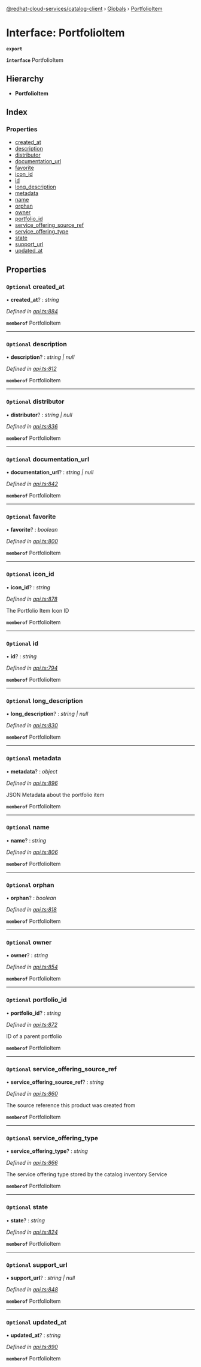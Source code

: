 [@redhat-cloud-services/catalog-client](../README.md) › [Globals](../globals.md) › [PortfolioItem](portfolioitem.md)

# Interface: PortfolioItem

**`export`** 

**`interface`** PortfolioItem

## Hierarchy

* **PortfolioItem**

## Index

### Properties

* [created_at](portfolioitem.md#optional-created_at)
* [description](portfolioitem.md#optional-description)
* [distributor](portfolioitem.md#optional-distributor)
* [documentation_url](portfolioitem.md#optional-documentation_url)
* [favorite](portfolioitem.md#optional-favorite)
* [icon_id](portfolioitem.md#optional-icon_id)
* [id](portfolioitem.md#optional-id)
* [long_description](portfolioitem.md#optional-long_description)
* [metadata](portfolioitem.md#optional-metadata)
* [name](portfolioitem.md#optional-name)
* [orphan](portfolioitem.md#optional-orphan)
* [owner](portfolioitem.md#optional-owner)
* [portfolio_id](portfolioitem.md#optional-portfolio_id)
* [service_offering_source_ref](portfolioitem.md#optional-service_offering_source_ref)
* [service_offering_type](portfolioitem.md#optional-service_offering_type)
* [state](portfolioitem.md#optional-state)
* [support_url](portfolioitem.md#optional-support_url)
* [updated_at](portfolioitem.md#optional-updated_at)

## Properties

### `Optional` created_at

• **created_at**? : *string*

*Defined in [api.ts:884](https://github.com/RedHatInsights/javascript-clients/blob/master/packages/catalog/api.ts#L884)*

**`memberof`** PortfolioItem

___

### `Optional` description

• **description**? : *string | null*

*Defined in [api.ts:812](https://github.com/RedHatInsights/javascript-clients/blob/master/packages/catalog/api.ts#L812)*

**`memberof`** PortfolioItem

___

### `Optional` distributor

• **distributor**? : *string | null*

*Defined in [api.ts:836](https://github.com/RedHatInsights/javascript-clients/blob/master/packages/catalog/api.ts#L836)*

**`memberof`** PortfolioItem

___

### `Optional` documentation_url

• **documentation_url**? : *string | null*

*Defined in [api.ts:842](https://github.com/RedHatInsights/javascript-clients/blob/master/packages/catalog/api.ts#L842)*

**`memberof`** PortfolioItem

___

### `Optional` favorite

• **favorite**? : *boolean*

*Defined in [api.ts:800](https://github.com/RedHatInsights/javascript-clients/blob/master/packages/catalog/api.ts#L800)*

**`memberof`** PortfolioItem

___

### `Optional` icon_id

• **icon_id**? : *string*

*Defined in [api.ts:878](https://github.com/RedHatInsights/javascript-clients/blob/master/packages/catalog/api.ts#L878)*

The Portfolio Item Icon ID

**`memberof`** PortfolioItem

___

### `Optional` id

• **id**? : *string*

*Defined in [api.ts:794](https://github.com/RedHatInsights/javascript-clients/blob/master/packages/catalog/api.ts#L794)*

**`memberof`** PortfolioItem

___

### `Optional` long_description

• **long_description**? : *string | null*

*Defined in [api.ts:830](https://github.com/RedHatInsights/javascript-clients/blob/master/packages/catalog/api.ts#L830)*

**`memberof`** PortfolioItem

___

### `Optional` metadata

• **metadata**? : *object*

*Defined in [api.ts:896](https://github.com/RedHatInsights/javascript-clients/blob/master/packages/catalog/api.ts#L896)*

JSON Metadata about the portfolio item

**`memberof`** PortfolioItem

___

### `Optional` name

• **name**? : *string*

*Defined in [api.ts:806](https://github.com/RedHatInsights/javascript-clients/blob/master/packages/catalog/api.ts#L806)*

**`memberof`** PortfolioItem

___

### `Optional` orphan

• **orphan**? : *boolean*

*Defined in [api.ts:818](https://github.com/RedHatInsights/javascript-clients/blob/master/packages/catalog/api.ts#L818)*

**`memberof`** PortfolioItem

___

### `Optional` owner

• **owner**? : *string*

*Defined in [api.ts:854](https://github.com/RedHatInsights/javascript-clients/blob/master/packages/catalog/api.ts#L854)*

**`memberof`** PortfolioItem

___

### `Optional` portfolio_id

• **portfolio_id**? : *string*

*Defined in [api.ts:872](https://github.com/RedHatInsights/javascript-clients/blob/master/packages/catalog/api.ts#L872)*

ID of a parent portfolio

**`memberof`** PortfolioItem

___

### `Optional` service_offering_source_ref

• **service_offering_source_ref**? : *string*

*Defined in [api.ts:860](https://github.com/RedHatInsights/javascript-clients/blob/master/packages/catalog/api.ts#L860)*

The source reference this product was created from

**`memberof`** PortfolioItem

___

### `Optional` service_offering_type

• **service_offering_type**? : *string*

*Defined in [api.ts:866](https://github.com/RedHatInsights/javascript-clients/blob/master/packages/catalog/api.ts#L866)*

The service offering type stored by the catalog inventory Service

**`memberof`** PortfolioItem

___

### `Optional` state

• **state**? : *string*

*Defined in [api.ts:824](https://github.com/RedHatInsights/javascript-clients/blob/master/packages/catalog/api.ts#L824)*

**`memberof`** PortfolioItem

___

### `Optional` support_url

• **support_url**? : *string | null*

*Defined in [api.ts:848](https://github.com/RedHatInsights/javascript-clients/blob/master/packages/catalog/api.ts#L848)*

**`memberof`** PortfolioItem

___

### `Optional` updated_at

• **updated_at**? : *string*

*Defined in [api.ts:890](https://github.com/RedHatInsights/javascript-clients/blob/master/packages/catalog/api.ts#L890)*

**`memberof`** PortfolioItem
